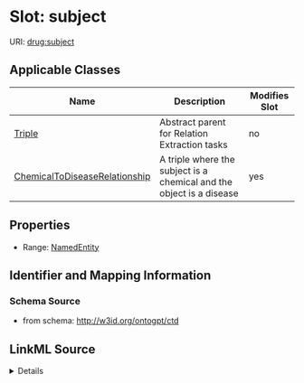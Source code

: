 

# Slot: subject

URI: [drug:subject](http://w3id.org/ontogpt/drug/subject)



<!-- no inheritance hierarchy -->





## Applicable Classes

| Name | Description | Modifies Slot |
| --- | --- | --- |
| [Triple](Triple.md) | Abstract parent for Relation Extraction tasks |  no  |
| [ChemicalToDiseaseRelationship](ChemicalToDiseaseRelationship.md) | A triple where the subject is a chemical and the object is a disease |  yes  |







## Properties

* Range: [NamedEntity](NamedEntity.md)





## Identifier and Mapping Information







### Schema Source


* from schema: http://w3id.org/ontogpt/ctd




## LinkML Source

<details>
```yaml
name: subject
from_schema: http://w3id.org/ontogpt/ctd
rank: 1000
alias: subject
owner: Triple
domain_of:
- Triple
range: NamedEntity

```
</details>